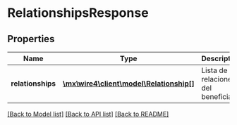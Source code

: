 # RelationshipsResponse

## Properties
Name | Type | Description | Notes
------------ | ------------- | ------------- | -------------
**relationships** | [**\mx\wire4\client\model\Relationship[]**](Relationship.md) | Lista de relaciones del beneficiario | [optional] 

[[Back to Model list]](../../README.md#documentation-for-models) [[Back to API list]](../../README.md#documentation-for-api-endpoints) [[Back to README]](../../README.md)

